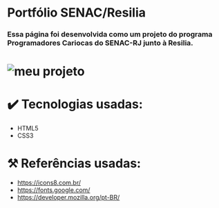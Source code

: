 # Portfólio SENAC/Resilia

<h3>Essa página foi desenvolvida como um projeto do programa Programadores Cariocas do SENAC-RJ junto à Resilia.</h3>

# ![meu projeto](https://user-images.githubusercontent.com/96300379/190839148-f2d21cf6-3be7-469c-87cc-a2cd1daea091.png)

# ✔️ Tecnologias usadas:
- HTML5
- CSS3

# ⚒️ Referências usadas:
- https://icons8.com.br/
- https://fonts.google.com/
- https://developer.mozilla.org/pt-BR/ 
